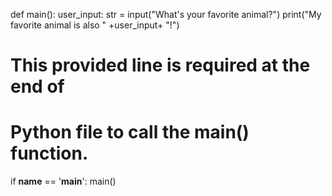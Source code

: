 <!-- Problem Statement
Write a program which asks the user what their favorite animal is, and then always responds with "My favorite animal is also ___!" (the blank should be filled in with the user-inputted animal, of course).

Here's a sample run of the program (user input is in bold italics - note the space between the prompt and the user input!):

What's your favorite animal? cow

My favorite animal is also cow! -->


def main():
    user_input: str = input("What's your favorite animal?")
    print("My favorite animal is also " +user_input+ "!")
    


# This provided line is required at the end of
# Python file to call the main() function.
if __name__ == '__main__':
    main()